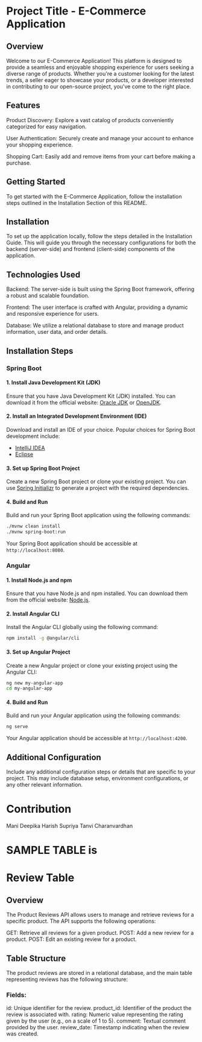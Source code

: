 
# Project Title - E-Commerce Application

## Overview
Welcome to our E-Commerce Application! This platform is designed to provide a seamless and enjoyable shopping experience for users seeking a diverse range of products. Whether you're a customer looking for the latest trends, a seller eager to showcase your products, or a developer interested in contributing to our open-source project, you've come to the right place.

## Features
Product Discovery: Explore a vast catalog of products conveniently categorized for easy navigation.

User Authentication: Securely create and manage your account to enhance your shopping experience.

Shopping Cart: Easily add and remove items from your cart before making a purchase.


## Getting Started
To get started with the E-Commerce Application, follow the installation steps outlined in the Installation Section of this README.

## Installation
To set up the application locally, follow the steps detailed in the Installation Guide. This will guide you through the necessary configurations for both the backend (server-side) and frontend (client-side) components of the application.

## Technologies Used
Backend: The server-side is built using the Spring Boot framework, offering a robust and scalable foundation.

Frontend: The user interface is crafted with Angular, providing a dynamic and responsive experience for users.

Database: We utilize a relational database to store and manage product information, user data, and order details.


## Installation Steps

### Spring Boot

#### 1. Install Java Development Kit (JDK)

Ensure that you have Java Development Kit (JDK) installed. You can download it from the official website: [Oracle JDK](https://www.oracle.com/java/technologies/javase-downloads.html) or [OpenJDK](https://adoptopenjdk.net/).

#### 2. Install an Integrated Development Environment (IDE)

Download and install an IDE of your choice. Popular choices for Spring Boot development include:

- [IntelliJ IDEA](https://www.jetbrains.com/idea/)
- [Eclipse](https://www.eclipse.org/)

#### 3. Set up Spring Boot Project

Create a new Spring Boot project or clone your existing project. You can use [Spring Initializr](https://start.spring.io/) to generate a project with the required dependencies.

#### 4. Build and Run

Build and run your Spring Boot application using the following commands:

```bash
./mvnw clean install
./mvnw spring-boot:run
```

Your Spring Boot application should be accessible at `http://localhost:8080`.

### Angular

#### 1. Install Node.js and npm

Ensure that you have Node.js and npm installed. You can download them from the official website: [Node.js](https://nodejs.org/).

#### 2. Install Angular CLI

Install the Angular CLI globally using the following command:

```bash
npm install -g @angular/cli
```

#### 3. Set up Angular Project

Create a new Angular project or clone your existing project using the Angular CLI:

```bash
ng new my-angular-app
cd my-angular-app
```

#### 4. Build and Run

Build and run your Angular application using the following commands:

```bash
ng serve
```

Your Angular application should be accessible at `http://localhost:4200`.

## Additional Configuration

Include any additional configuration steps or details that are specific to your project. This may include database setup, environment configurations, or any other relevant information.

# Contribution
Mani Deepika
Harish
Supriya
Tanvi
Charanvardhan

# SAMPLE TABLE is

# Review Table
## Overview
The Product Reviews API allows users to manage and retrieve reviews for a specific product. The API supports the following operations:

GET: Retrieve all reviews for a given product.
POST: Add a new review for a product.
POST: Edit an existing review for a product.

## Table Structure
The product reviews are stored in a relational database, and the main table representing reviews has the following structure:

### Fields:
id: Unique identifier for the review.
product_id: Identifier of the product the review is associated with.
rating: Numeric value representing the rating given by the user (e.g., on a scale of 1 to 5).
comment: Textual comment provided by the user.
review_date: Timestamp indicating when the review was created.



